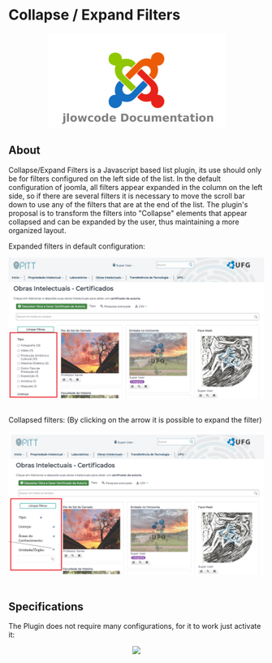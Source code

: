 # Collapse / Expand Filters

<div align="center">
  <img src="../images/jlowcodelogo.png" width="350" />
</div>

## About
Collapse/Expand Filters is a Javascript based list plugin, its use should only be for filters configured on the left side of the list. In the default configuration of joomla, all filters appear expanded in the column on the left side, so if there are several filters it is necessary to move the scroll bar down to use any of the filters that are at the end of the list.
The plugin's proposal is to transform the filters into "Collapse" elements that appear collapsed and can be expanded by the user, thus maintaining a more organized layout.
<br/>

Expanded filters in default configuration:
<div align="center">
  <img src="../images/collapsefilter1.png" />
</div>

<br />

Collapsed filters: (By clicking on the arrow it is possible to expand the filter)
<div align="center">
  <img src="../images/collapsefilter2.png" />
</div>

<br/>

## Specifications

<p>
The Plugin does not require many configurations, for it to work just activate it:
</p>

<div align="center">
  <img src="../images/collapsefilter3.png" />
</div>
